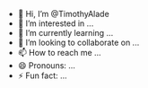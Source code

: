 - 👋 Hi, I’m @TimothyAlade
- 👀 I’m interested in ...
- 🌱 I’m currently learning ...
- 💞️ I’m looking to collaborate on ...
- 📫 How to reach me ...
- 😄 Pronouns: ...
- ⚡ Fun fact: ...

<!---
TimothyAlade/TimothyAlade is a ✨ special ✨ repository because its `README.md` (this file) appears on your GitHub profile.
You can click the Preview link to take a look at your changes.
--->
